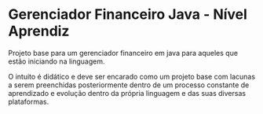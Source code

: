 # Gerenciador Financeiro Java - Nível Aprendiz

Projeto base para um gerenciador financeiro em java para aqueles que estão iniciando na linguagem.

O intuito é didático e deve ser encarado como um projeto base com lacunas a serem preenchidas posteriormente dentro de um processo constante de aprendizado e evolução dentro da própria linguagem e das suas diversas plataformas.


